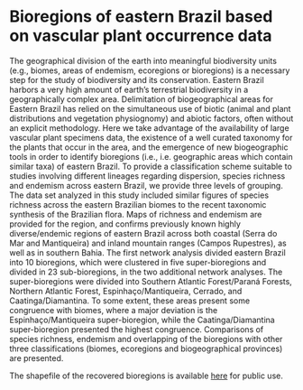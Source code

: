 # Bioregions of eastern Brazil based on vascular plant occurrence data

The geographical division of the earth into meaningful biodiversity units (e.g., biomes, areas of endemism, ecoregions or bioregions) is a necessary step for the study of biodiversity and its conservation. Eastern Brazil harbors a very high amount of earth’s terrestrial biodiversity in a geographically complex area. Delimitation of biogeographical areas for Eastern Brazil has relied on the simultaneous use of biotic (animal and plant distributions and vegetation physiognomy) and abiotic factors, often without an explicit methodology. Here we take advantage of the availability of large vascular plant specimens data, the existence of a well curated taxonomy for the plants that occur in the area, and the emergence of new biogeographic tools in order to identify bioregions (i.e., i.e. geographic areas which contain similar taxa) of eastern Brazil. To provide a classification scheme suitable to studies involving different lineages regarding dispersion, species richness and endemism across eastern Brazil, we provide three levels of grouping. The data set analyzed in this study included similar figures of species richness across the eastern Brazilian biomes to the recent taxonomic synthesis of the Brazilian flora. Maps of richness and endemism are provided for the region, and confirms previously known highly diverse/endemic regions of eastern Brazil across both coastal (Serra do Mar and Mantiqueira) and inland mountain ranges (Campos Rupestres), as well as in southern Bahia. The first network analysis divided eastern Brazil into 10 bioregions, which were clustered in five super-bioregions and divided in 23 sub-bioregions, in the two additional network analyses. The super-bioregions were divided into Southern Atlantic Forest/Paraná Forests, Northern Atlantic Forest, Espinhaço/Mantiqueira, Cerrado, and Caatinga/Diamantina. To some extent, these areas present some congruence with biomes, where a major deviation is the Espinhaço/Mantiqueira super-bioregion, while the Caatinga/Diamantina super-bioregion presented the highest congruence. Comparisons of species richness, endemism and overlapping of the bioregions with other three classifications (biomes, ecoregions and biogeographical provinces) are presented. 

The shapefile of the recovered bioregions is available [here](https://github.com/mreginato/EBR_Bioregions/blob/master/EBR_bioregions.zip) for public use.

